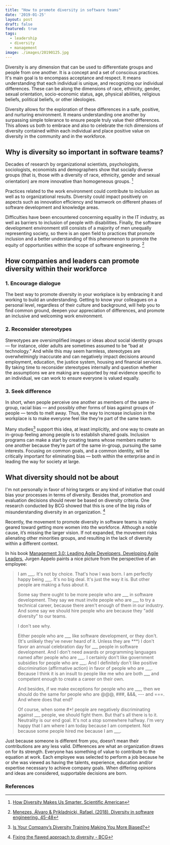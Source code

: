 ```yaml
---
title: "How to promote diversity in software teams"
date: '2019-01-25'
layout: post
draft: false
featured: true
tags:
  - leadership
  - diversity
  - management
image: ./images/20190125.jpg
---
```


Diversity is any dimension that can be used to differentiate groups and people from one another. It is a concept and a set of conscious practices. It's main goal is to encompass acceptance and respect. It means understanding that each individual is unique, and recognizing our individual differences. These can be along the dimensions of race, ethnicity, gender, sexual orientation, socio-economic status, age, physical abilities, religious beliefs, political beliefs, or other ideologies.

Diversity allows for the exploration of these differences in a safe, positive, and nurturing environment. It means understanding one another by surpassing simple tolerance to ensure people truly value their differences. This allows us both to embrace and also to celebrate the rich dimensions of diversity contained within each individual and place positive value on diversity in the community and in the workforce. 

## Why is diversity so important in software teams?

Decades of research by organizational scientists, psychologists, sociologists, economists and demographers show that socially diverse groups (that is, those with a diversity of race, ethnicity, gender and sexual orientation) are more innovative than homogeneous groups. [^2]

Practices related to the work environment could contribute to inclusion as well as to organizational results. Diversity could impact positively on aspects such as innovation efficiency and teamwork on different phases of software development and knowledge areas.

Difficulties have been encountered concerning equality in the IT industry, as well as barriers to inclusion of people with disabilities. Finally, the software development environment still consists of a majority of men unequally representing society, so there is an open field to practices that promote inclusion and a better understanding of this phenomenon to promote the equity of opportunities within the scope of software engineering. [^1]

## How companies and leaders can promote diversity within their workforce
### 1. Encourage dialogue
The best way to promote diversity in your workplace is by embracing it and working to build an understanding. Getting to know your colleagues on a personal level, regardless of their culture and background, will help you to find common ground, deepen your appreciation of differences, and promote an inclusive and welcoming work environment.

### 2. Reconsider stereotypes
Stereotypes are oversimplified images or ideas about social identity groups — for instance, older adults are sometimes assumed to be “bad at technology.” And while this may seem harmless, stereotypes are overwhelmingly inaccurate and can negatively impact decisions around employment, education, the justice system, housing and financial services. By taking time to reconsider stereotypes internally and question whether the assumptions we are making are supported by real evidence specific to an individual, we can work to ensure everyone is valued equally.


### 3. Seek difference
In short, when people perceive one another as members of the same in-group, racial bias — and possibly other forms of bias against groups of people — tends to melt away. Thus, the way to increase inclusion in the workplace is to make everyone feel like they’re part of the same team.

Many studies[^5] support this idea, at least implicitly, and one way to create an in-group feeling among people is to establish shared goals. Inclusion programs can make a start by creating teams whose members matter to one another because they’re part of the same in-group, pursuing the same interests. Focusing on common goals, and a common identity, will be critically important for eliminating bias — both within the enterprise and in leading the way for society at large.

## What diversity should not be about
I'm not personally in favor of hiring targets or any kind of initiative that could bias your processes in terms of diversity. Besides that, promotion and evaluation decisions should never be based on diversity criteria.  One research conducted by BCG showed that this is one of the big risks of misunderstanding diversity in an organization. [^4]  

Recently, the movement to promote diversity in software teams is mainly geared toward getting more women into the workforce. Although a noble cause, it’s missing the larger vision. If not expanded, the movement risks alienating other minorities groups, and resulting in the lack of diversity within a different context.

In his book [Management 3.0: Leading Agile Developers, Developing Agile Leaders](https://www.amazon.com/gp/product/0321712471/ref=as_li_tl?ie=UTF8&camp=1789&creative=9325&creativeASIN=0321712471&linkCode=as2&tag=hugomn-20&linkId=7032864bf8f0b16d34dc719dde244755), Jurgen Appelo paints a nice picture from the perspective of an employee:

> I am \_\_\_. It's not by choice. That's how I was born. I am perfectly happy being \_\_\_. It's no big deal. It's just the way it is. But other people are making a fuss about it. 
>
> Some say there ought to be more people who are \_\_\_ in software development. They say we must invite people who are \_\_\_ to try a technical career, because there aren't enough of them in our industry. And some say we should hire people who are because they "add diversity" to our teams. 
>
> I don't see why. 
>
> Either people who are \_\_\_ like software development, or they don't. (It's unlikely they've never heard of it. Unless they are ***) I don't favor an annual celebration day for \_\_\_ people in software development. And I don't need awards or programming languages named after people who are \_\_\_. I certainly don't like government subsidies for people who are \_\_\_. And I definitely don't like positive discrimination (affirmative action) in favor of people who are \_\_\_. Because I think it is an insult to people like me who are both \_\_\_ and competent enough to create a career on their own. 
>
> And besides, if we make exceptions for people who are \_\_\_, then we should do the same for people who are @@@, ###, &&&, --- and ===. And where does that end? 
> 
> Of course, when some #*! people are negatively discriminating against \_\_\_ people, we should fight them. But that's all there is to it. Neutrality is our end goal. It's not a stop somewhere halfway. 
> I'm very happy that I am where I am today because I am competent. Not because some people hired me because I am \_\_\_. 

Just because someone is different from you, doesn’t mean their
contributions are any less valid. Differences are what an organization draws on for its strength. Everyone has something of value to contribute to the equation at work. Each employee was selected to perform a job because he or she was viewed as having the talents, experience, education and/or expertise necessary to achieve company goals. When differing opinions and ideas are considered, supportable decisions are born. 

### References
[^1]: [Menezes, Álvaro & Prikladnicki, Rafael. (2018). Diversity in software engineering. 45-48](https://www.researchgate.net/publication/326079170_Diversity_in_software_engineering) 
[^2]: [How Diversity Makes Us Smarter. Scientific American](https://www.scientificamerican.com/article/how-diversity-makes-us-smarter/)
[^3]: [Management 3.0: Leading Agile Developers, Developing Agile Leaders. Apello, Jurgen](https://www.amazon.com/gp/product/0321712471/ref=as_li_tl?ie=UTF8&camp=1789&creative=9325&creativeASIN=0321712471&linkCode=as2&tag=hugomn-20&linkId=7032864bf8f0b16d34dc719dde244755)
[^4]: [Fixing the flawed approach to diversity - BCG](https://www.bcg.com/publications/2019/fixing-the-flawed-approach-to-diversity.aspx?utm_medium=Email&utm_source=201901DIVERSITY&utm_campaign=201901_DIVERSITY_IANDI_NONE_GLOBAL&utm_usertoken=72668727a50b366d71d3ea87ce70b221e5ccea0b&redir=true)
[^5]: [Is Your Company’s Diversity Training Making You More Biased?](https://www.strategy-business.com/blog/Is-Your-Companys-Diversity-Training-Making-You-More-Biased?gko=72ffc)
[^6]: [The concept of diversity ](https://www.vbcassdhd.org/vbchd/eo/documents/DIVERSITY.pdf)
[^7]: [5 Strategies for Promoting Diversity in the Workplace](https://www.hult.edu/blog/promoting-diversity-in-workplace/)
